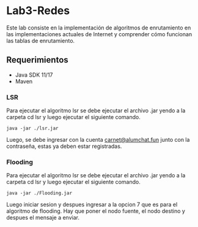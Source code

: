 # Lab3-Redes

Este lab consiste en la implementación de algoritmos de enrutamiento en las implementaciones actuales de 
Internet y comprender cómo funcionan las tablas de enrutamiento.

## Requerimientos

- Java SDK 11/17
- Maven

### LSR 

Para ejecutar el algoritmo lsr se debe ejecutar el archivo .jar yendo a la carpeta cd lsr y luego ejecutar el siguiente comando.

```
java -jar ./lsr.jar
```
Luego, se debe ingresar con la cuenta carnet@alumchat.fun junto con la contraseña, estas ya deben estar registradas.

### Flooding

Para ejecutar el algoritmo lsr se debe ejecutar el archivo .jar yendo a la carpeta cd lsr y luego ejecutar el siguiente comando.

```
java -jar ./Flooding.jar 
```
Luego iniciar sesion y despues ingresar a la opcion 7 que es para el algoritmo de flooding. Hay que poner el nodo fuente, el nodo 
destino y despues el mensaje a enviar. 
